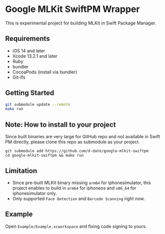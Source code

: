 # Google MLKit SwiftPM Wrapper

This is experimental project for building MLKit in Swift Package Manager.

## Requirements

- iOS 14 and later
- Xcode 13.2.1 and later
- Ruby
- bundler
- CocoaPods (install via bundler)
- Git-lfs

## Getting Started

```sh
git submodule update --remote
make run
```

## Note: How to install to your project
Since built binaries are very large for GitHub repo and not available in Swift PM directly, please clone this repo as submodule as your project.

```
git submodule add https://github.com/d-date/google-mlkit-swiftpm
cd google-mlkit-swiftpm && make run
```

## Limitation

- Since pre-built MLKit binary missing `arm64` for iphonesimulator, this project enables to build in `arm64` for iphoneos and `x86_64` for iphonesimulator only.
- Only supported `Face Detection` and `Barcode Scanning` right now.

## Example

Open `Example/Example.xcworkspace` and fixing code signing to yours.
